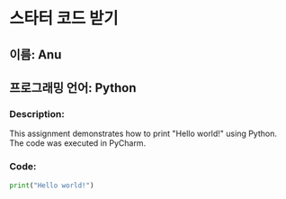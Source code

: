 # 스타터 코드 받기

## 이름: Anu

## 프로그래밍 언어: Python

### Description:
This assignment demonstrates how to print "Hello world!" using Python. The code was executed in PyCharm.

### Code:
```python
print("Hello world!")
